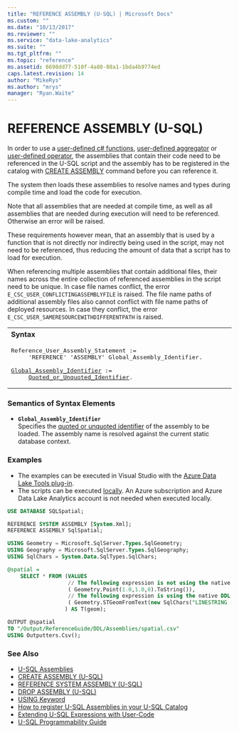 ```yaml
---
title: "REFERENCE ASSEMBLY (U-SQL) | Microsoft Docs"
ms.custom: ""
ms.date: "10/13/2017"
ms.reviewer: ""
ms.service: "data-lake-analytics"
ms.suite: ""
ms.tgt_pltfrm: ""
ms.topic: "reference"
ms.assetid: 6698dd77-510f-4a80-88a1-1bda4b9774ed
caps.latest.revision: 14
author: "MikeRys"
ms.author: "mrys"
manager: "Ryan.Waite"
---
```

# REFERENCE ASSEMBLY (U-SQL)
In order to use a [user-defined c# functions](https://docs.microsoft.com/azure/data-lake-analytics/data-lake-analytics-u-sql-programmability-guide#user-defined-functions---udf), [user-defined aggregator](https://docs.microsoft.com/azure/data-lake-analytics/data-lake-analytics-u-sql-programmability-guide#user-defined-aggregates--udagg) or [user-defined operator](https://docs.microsoft.com/azure/data-lake-analytics/data-lake-analytics-u-sql-programmability-guide#user-defined-objects--udo), the assemblies that contain their code need to be referenced in the U-SQL script and the assembly has to be registered in the catalog with [CREATE ASSEMBLY](https://docs.microsoft.com/sql/t-sql/statements/create-assembly-transact-sql) command before you can reference it.
  
The system then loads these assemblies to resolve names and types during compile time and load the code for execution.  
  
Note that all assemblies that are needed at compile time, as well as all assemblies that are needed during execution will need to be referenced. Otherwise an error will be raised.   
  
These requirements however mean, that an assembly that is used by a function that is not directly nor indirectly being used in the script, may not need to be referenced, thus reducing the amount of data that a script has to load for execution.  

When referencing multiple assemblies that contain additional files, their names across the entire collection of referenced assemblies in the script need to be unique. In case file names conflict, the error `E_CSC_USER_CONFLICTINGASSEMBLYFILE` is raised. The file name paths of additional assembly files also cannot conflict with file name paths of deployed resources. In case they conflict, the error `E_CSC_USER_SAMERESOURCEWITHDIFFERENTPATH` is raised.
  
<table><th align="left">Syntax</th><tr><td><pre>
Reference_User_Assembly_Statement :=                                                                     
     'REFERENCE' 'ASSEMBLY' Global_Assembly_Identifier.<br />
<a href="#ass_name">Global_Assembly_Identifier</a> := 
     <a href="u-sql-identifiers.md">Quoted_or_Unquoted_Identifier</a>.
</pre></td></tr></table>
  
### Semantics of Syntax Elements
- <a name="ass_name"></a>**`Global_Assembly_Identifier`**  
Specifies the [quoted or unquoted identifier](u-sql-identifiers.md) of the assembly to be loaded. The assembly name is resolved against the current static database context.   
  
### Examples
- The examples can be executed in Visual Studio with the [Azure Data Lake Tools plug-in](https://www.microsoft.com/download/details.aspx?id=49504).  
- The scripts can be executed [locally](https://docs.microsoft.com/azure/data-lake-analytics/data-lake-analytics-data-lake-tools-get-started#run-u-sql-locally).  An Azure subscription and Azure Data Lake Analytics account is not needed when executed locally.

```sql
USE DATABASE SQLSpatial;

REFERENCE SYSTEM ASSEMBLY [System.Xml];
REFERENCE ASSEMBLY SqlSpatial;

USING Geometry = Microsoft.SqlServer.Types.SqlGeometry;
USING Geography = Microsoft.SqlServer.Types.SqlGeography;
USING SqlChars = System.Data.SqlTypes.SqlChars;

@spatial =
    SELECT * FROM (VALUES 
                   // The following expression is not using the native DDL
                   ( Geometry.Point(1.0,1.0,0).ToString()),    
                   // The following expression is using the native DDL
                   ( Geometry.STGeomFromText(new SqlChars("LINESTRING (100 100, 20 180, 180 180)"), 0).ToString()) 
                  ) AS T(geom);

OUTPUT @spatial
TO "/Output/ReferenceGuide/DDL/Assemblies/spatial.csv"
USING Outputters.Csv();
```

### See Also   
* [U-SQL Assemblies](u-sql-assemblies.md) 
* [CREATE ASSEMBLY (U-SQL)](create-assembly-u-sql.md)   
* [REFERENCE SYSTEM ASSEMBLY (U-SQL)](reference-system-assembly-u-sql.md)  
* [DROP ASSEMBLY (U-SQL)](drop-assembly-u-sql.md)  
* [USING Keyword](using-keyword.md)  
* [How to register U-SQL Assemblies in your U-SQL Catalog](https://blogs.msdn.microsoft.com/azuredatalake/2016/08/26/how-to-register-u-sql-assemblies-in-your-u-sql-catalog/)
* [Extending U-SQL Expressions with User-Code](extending-u-sql-expressions-with-user-code.md) 
* [U-SQL Programmability Guide](https://docs.microsoft.com/azure/data-lake-analytics/data-lake-analytics-u-sql-programmability-guide)

  
 
